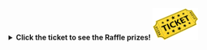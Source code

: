 
<details>
  <summary><b>Click the ticket to see the Raffle prizes! <img src="/images/raffle-ticket.png" alt="raffle-ticket" width="90"></b></summary>
  <table>
    <tr>
        <th>5th prize</th>
        <th>4th prize</th>
        <th>3rd prize</th>
        <th>2nd prize</th>
        <th>1st prize</th>
    </tr>
    <tr>
        <td><img src="/meetings/raffle/2025/202511-5.png" alt="image"></td>
        <td><img src="/meetings/raffle/2025/202511-4.png" alt="image"></td>
        <td><img src="/meetings/raffle/2025/202511-3.png" alt="image"></td>
        <td><img src="/meetings/raffle/2025/202511-2.png" alt="image"></td>
        <td><img src="/meetings/raffle/2025/202511-1.png" alt="image"></td>
    </tr>
    <tr>
        <td>5th Prize description</td>
        <td>4th Prize description</td>
        <td>3nd Prize description</td>
        <td>2nd Prize description</td>
        <td>1st Prize description</td>
    </tr>
  </table>
</details>

